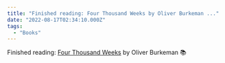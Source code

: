```yaml
---
title: "Finished reading: Four Thousand Weeks by Oliver Burkeman ..."
date: "2022-08-17T02:34:10.000Z"
tags: 
  - "Books"
---
```


Finished reading: [Four Thousand Weeks](https://micro.blog/books/9780374715243) by Oliver Burkeman 📚
